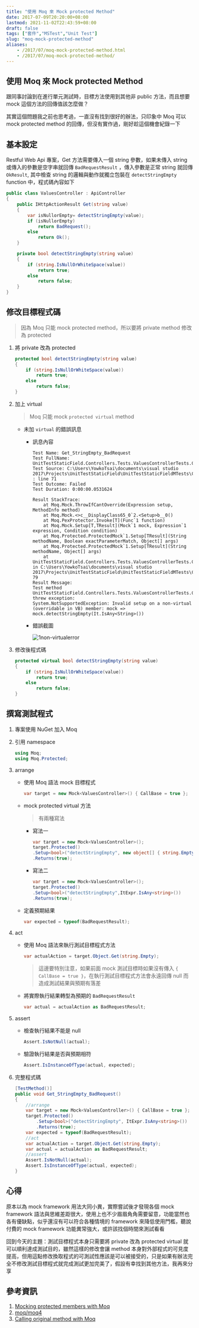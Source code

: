 ```yaml
---
title: "使用 Moq 來 Mock protected Method"
date: 2017-07-09T20:20:00+08:00
lastmod: 2021-11-02T22:43:59+08:00
draft: false
tags: ["套件","MSTest","Unit Test"]
slug: "moq-mock-protected-method"
aliases:
    - /2017/07/moq-mock-protected-method.html
    - /2017/07/moq-mock-protected-method/
---
```

## 使用 Moq 來 Mock protected Method

跟同事討論到在進行單元測試時，目標方法使用到其他非 public 方法，而且想要 mock 這個方法的回傳值該怎麼做？

其實這個問題我之前也思考過，一直沒有找到很好的辦法，只印象中 Moq 可以 mock protected method 的回傳，但沒有實作過，剛好趁這個機會紀錄一下

## 基本設定

Restful Web Api 專案，Get 方法需要傳入一個 string 參數，如果未傳入 string 或傳入的參數是空字串就回傳 `BadRequestResult` ，傳入參數是正常 string 就回傳 `OkResult`, 其中檢查 string 的邏輯與動作就獨立包裝在 `detectStringEmpty` function 中，程式碼內容如下

```cs
public class ValuesController : ApiController
{
    public IHttpActionResult Get(string value)
    {
        var isNullorEmpty= detectStringEmpty(value);
        if (isNullorEmpty)
            return BadRequest();
        else
            return Ok();
    }

    private bool detectStringEmpty(string value)
    {
        if (string.IsNullOrWhiteSpace(value))
            return true;
        else
            return false;
    }
}
```

## 修改目標程式碼

> 因為 Moq 只能 mock protected method，所以要將 private method 修改為 protected

1. 將 private 改為 protected

    ```cs
    protected bool detectStringEmpty(string value)
    {
        if (string.IsNullOrWhiteSpace(value))
            return true;
        else
            return false;
    }
    ```

2. 加上 virtual

    > Moq 只能 mock `protected virtual` method

    * 未加 `virtual` 的錯誤訊息

        * 訊息內容

            ```log
            Test Name: Get_StringEmpty_BadRequest
            Test FullName: UnitTestStaticField.Controllers.Tests.ValuesControllerTests.Get_StringEmpty_BadRequest
            Test Source: C:\Users\YowkoTsai\documents\visual studio 2017\Projects\UnitTestStaticField\UnitTestStaticFieldMTests\Controllers\ValuesControllerTests.cs : line 71
            Test Outcome: Failed
            Test Duration: 0:00:00.0531624
            
            Result StackTrace: 
                at Moq.Mock.ThrowIfCantOverride(Expression setup, MethodInfo method)
                at Moq.Mock.<>c__DisplayClass65_0`2.<Setup>b__0()
                at Moq.PexProtector.Invoke[T](Func`1 function)
                at Moq.Mock.Setup[T,TResult](Mock`1 mock, Expression`1 expression, Condition condition)
                at Moq.Protected.ProtectedMock`1.Setup[TResult](String methodName, Boolean exactParameterMatch, Object[] args)
                at Moq.Protected.ProtectedMock`1.Setup[TResult](String methodName, Object[] args)
                at UnitTestStaticField.Controllers.Tests.ValuesControllerTests.Get_StringEmpty_BadRequest() in C:\Users\YowkoTsai\documents\visual studio 2017\Projects\UnitTestStaticField\UnitTestStaticFieldMTests\Controllers\ValuesControllerTests.cs:line 79
            Result Message: 
            Test method UnitTestStaticField.Controllers.Tests.ValuesControllerTests.Get_StringEmpty_BadRequest threw exception: 
            System.NotSupportedException: Invalid setup on a non-virtual (overridable in VB) member: mock => mock.detectStringEmpty(It.IsAny<String>())
            ```

        * 錯誤截圖

            ![1non-virtualerror](https://user-images.githubusercontent.com/3851540/27993755-807e94b4-64e2-11e7-8bee-7714f790d226.png)

3. 修改後程式碼

    ```cs
    protected virtual bool detectStringEmpty(string value)
    {
        if (string.IsNullOrWhiteSpace(value))
            return true;
        else
            return false;
    }
    ```

## 撰寫測試程式

1. 專案使用 NuGet 加入 Moq
2. 引用 namespace

    ```cs
    using Moq;
    using Moq.Protected;
    ```

3. arrange

    * 使用 Moq 語法 mock 目標程式

        ```cs
        var target = new Mock<ValuesController>() { CallBase = true };
        ```

    * mock protected virtual 方法

        > 有兩種寫法

        * 寫法一

            ```cs
            var target = new Mock<ValuesController>();
            target.Protected()
            .Setup<bool>("detectStringEmpty", new object[] { string.Empty })
            .Returns(true);
            ```

        * 寫法二

            ```cs
            var target = new Mock<ValuesController>();
            target.Protected()
            .Setup<bool>("detectStringEmpty",ItExpr.IsAny<string>())
            .Returns(true);
            ```

    * 定義預期結果

        ```cs
        var expected = typeof(BadRequestResult);
        ```

4. act
    * 使用 Moq 語法來執行測試目標程式方法

        ```cs
        var actualAction = target.Object.Get(string.Empty);
        ```

        > 這邊要特別注意，如果前面 mock 測試目標時如果沒有傳入 `{ CallBase = true }`，在執行測試目標程式方法會永遠回傳 null 而造成測試結果與預期有落差

    * 將實際執行結果轉型為預期的 `BadRequestResult`

        ```cs
        var actual = actualAction as BadRequestResult;
        ```

5. assert
    * 檢查執行結果不能是 null

        ```cs
        Assert.IsNotNull(actual);
        ```

    * 驗證執行結果是否與預期相符

        ```cs
        Assert.IsInstanceOfType(actual, expected);
        ```

6. 完整程式碼

    ```cs
    [TestMethod()]
    public void Get_StringEmpty_BadRequest()
    {
        //arrange
        var target = new Mock<ValuesController>() { CallBase = true };
        target.Protected()
            .Setup<bool>("detectStringEmpty", ItExpr.IsAny<string>())
            .Returns(true);
        var expected = typeof(BadRequestResult);
        //act
        var actualAction = target.Object.Get(string.Empty);
        var actual = actualAction as BadRequestResult;
        //assert
        Assert.IsNotNull(actual);
        Assert.IsInstanceOfType(actual, expected);
    }
    ```

## 心得

原本以為 mock framework 用法大同小異，實際嘗試後才發現各個 mock framework 語法與思維差距很大，使用上也不少眉眉角角需要留意，功能當然也各有優缺點，似乎還沒有可以符合各種情境的 framework 來降低使用門檻，聽說付費的 mock framework 功能異常強大，或許該找個時間來測試看看

回到今天的主題：測試目標程式本身只需要將 private 改為 protected virtual 就可以順利達成測試目的，雖然這樣的修改會讓 method 本身對外部程式的可見度提高，但用這點修改換取程式的可測試性應該是可以被接受的，只是如果有辦法完全不修改測試目標程式就完成測試更加完美了，假設有幸找到其他方法，我再來分享

## 參考資訊

1. [Mocking protected members with Moq](http://blogs.clariusconsulting.net/kzu/mocking-protected-members-with-moq/)
2. [moq/moq4](https://github.com/Moq/moq4/wiki/Quickstart)
3. [Calling original method with Moq](https://stackoverflow.com/questions/3073110/calling-original-method-with-moq)
